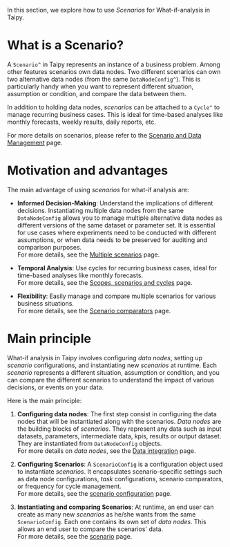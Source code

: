 In this section, we explore how to use *Scenarios* for What-if-analysis in Taipy.

# What is a Scenario?
A `Scenario^` in Taipy represents an instance of a business problem. Among other features
scenarios own data nodes. Two different scenarios can own two alternative data nodes (from the
same `DataNodeConfig^`). This is particularly handy when you want to represent different
situation, assumption or condition, and compare the data between them.

In addition to holding data nodes, *scenarios* can be attached to a `Cycle^` to manage recurring
business cases. This is ideal for time-based analyses like monthly forecasts, weekly
results, daily reports, etc.

For more details on scenarios, please refer to the [Scenario and Data Management](../sdm/index.md)
page.

# Motivation and advantages

The main advantage of using *scenarios* for what-if analysis are:

- **Informed Decision-Making**: Understand the implications of different decisions.
    Instantiating multiple data nodes from the same `DataNodeConfig` allows you to
    manage multiple alternative data nodes as different versions of the same dataset
    or parameter set. It is essential for use cases where experiments need to be
    conducted with different assumptions, or when data needs to be preserved for
    auditing and comparison purposes.<br>
    For more details, see the [Multiple scenarios](md) page.

- **Temporal Analysis**: Use cycles for recurring business cases, ideal for time-based
    analyses like monthly forecasts.<br>
    For more details, see the [Scopes, scenarios and cycles](.md) page.

- **Flexibility**: Easily manage and compare multiple scenarios for various business situations.
    <br>
    For more details, see the [Scenario comparators](s.md) page.

# Main principle

What-if analysis in Taipy involves configuring *data nodes*, setting up *scenario* configurations,
and instantiating new *scenarios* at runtime. Each *scenario* represents a different situation,
assumption or condition, and you can compare the different scenarios to understand
the impact of various decisions, or events on your data.

Here is the main principle:

1. **Configuring data nodes**: The first step consist in configuring the data nodes that will be
    instantiated along with the scenarios. *Data nodes* are the building blocks of *scenarios*.
    They represent any data such as input datasets, parameters, intermediate data, kpis, results
    or output dataset. They are instantiated from `DataNodeConfig` objects.
    <br>
    For more details on *data nodes*, see the [Data integration](../data-integration/index.md) page.

2. **Configuring Scenarios**: A `ScenarioConfig` is a configuration object used to instantiate
    *scenarios*. It encapsulates scenario-specific settings such as data node configurations,
    *task* configurations, scenario comparators, or frequency for cycle management.<br>
    For more details, see the [scenario configuration](../sdm/scenario/scenario-config.md)
    page.

3. **Instantiating and comparing Scenarios**: At runtime, an end user can create as many new
    *scenarios* as he/she wants from the same `ScenarioConfig`. Each one contains its own set
    of *data nodes*. This allows an end user to compare the scenarios' data.<br>
    For more details, see the [scenario](../sdm/scenario/index.md)
    page.


